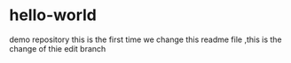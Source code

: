 # hello-world
demo repository
this is the first time we change this readme file
,this is the change of thie edit branch
